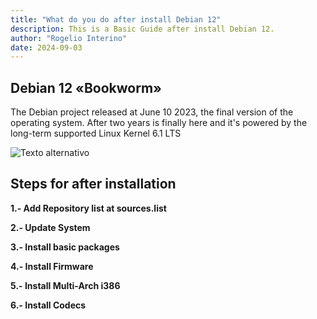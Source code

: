 ```yaml
---
title: "What do you do after install Debian 12"
description: This is a Basic Guide after install Debian 12.
author: "Rogelio Interino"
date: 2024-09-03
---
```

## Debian 12 «Bookworm»

The Debian project released at June 10 2023, the final version of the operating system.
After two years is finally here and it's powered by the long-term supported Linux Kernel 6.1 LTS

![Texto alternativo]([URL_de_la_imagen](https://wiki.debian.org/DebianArt/Themes/Emerald?action=AttachFile&do=get&target=Emerald_login_1920x1080.png))
## Steps for after installation

**1.- Add Repository list at sources.list**


**2.- Update System**

**3.- Install basic packages**

**4.- Install Firmware**

**5.- Install Multi-Arch i386**

**6.- Install Codecs**
